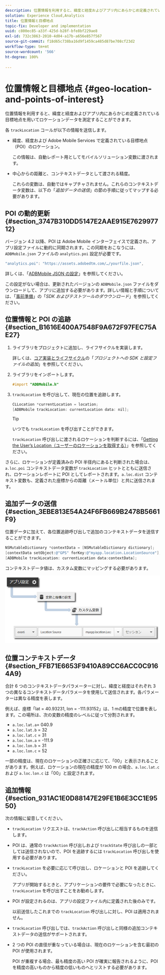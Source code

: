 ```yaml
---
description: 位置情報を利用すると、緯度と経度およびアプリ内にあらかじめ定義されている目標地点を用いてロケーションデータを測定することができます。
solution: Experience Cloud,Analytics
title: 位置情報と目標地点
topic-fix: Developer and implementation
uuid: c800ec85-a33f-425d-b28f-bfe8bf229ae8
exl-id: 732c3863-2010-4d04-a17b-a656e857f567
source-git-commit: f18d65c738ba16d9f1459ca485d87be708cf23d2
workflow-type: tm+mt
source-wordcount: '566'
ht-degree: 100%

---
```


# 位置情報と目標地点 {#geo-location-and-points-of-interest}

位置情報を利用すると、緯度と経度およびアプリ内にあらかじめ定義されている目標地点を用いてロケーションデータを測定することができます。

各 `trackLocation` コールが以下の情報を送信します。

* 緯度、経度および Adobe Mobile Services で定義されている目標地点（POI）のロケーション。

   この情報は、自動レポート用としてモバイルソリューション変数に渡されます。

* 中心からの距離と、コンテキストデータとして渡される精度。

   これらの変数は、自動ではキャプチャされません。これらのコンテキストデータ変数は、以下の「*追加データの送信*」の節の手順に従ってマップする必要があります。

## POI の動的更新 {#section_3747B310DD5147E2AAE915E762997712}

バージョン 4.2 以降、POI は Adobe Mobile インターフェイスで定義され、アプリ設定ファイルに動的に同期されます。この同期をおこなうには、`ADBMobile.json` ファイルの `analytics.poi` 設定が必要です。

```js
"analytics.poi": "https://assets.adobedtm.com/…/yourfile.json",
```

詳しくは、「[ADBMobile JSON の設定](/help/ios/configuration/json-config/json-config.md)」を参照してください。

この設定がない場合は、更新されたバージョンの `ADBMobile.json` ファイルをダウンロードして、アプリに追加する必要があります。詳しい情報と手順については、「[事前準備](/help/ios/getting-started/requirements.md)」の「*SDK およびテストツールのダウウンロード*」を参照してください。

## 位置情報と POI の追跡 {#section_B1616E400A7548F9A672F97FEC75AE27}

1. ライブラリをプロジェクトに追加し、ライフサイクルを実装します。

   詳しくは、[コア実装とライフサイクル](/help/ios/getting-started/dev-qs.md)の「*プロジェクトへの SDK と設定ファイルの追加*」を参照してください。
1. ライブラリをインポートします。

   ```objective-c
   #import "ADBMobile.h"
   ```

1. `trackLocation` を呼び出して、現在の位置を追跡します。

   ```objective-c
   CLLocation *currentLocation = location; 
   [ADBMobile trackLocation: currentLocation data: nil]; 
   ```

   >[!TIP]
   >
   >いつでも `trackLocation` を呼び出すことができます。

   `trackLocation` 呼び出しに渡されるロケーションを判断するには、「[Getting the User’s Location（ユーザーのロケーションを取得する）](https://developer.apple.com/Library/ios/documentation/UserExperience/Conceptual/LocationAwarenessPG/CoreLocation/CoreLocation.html)」を参照してください。

さらに、ロケーションが定義済みの POI 半径内にあると判断された場合は、`a.loc.poi` コンテキストデータ変数が `trackLocation` ヒットとともに送信され、ロケーションレポートに POI としてレポートされます。`a.loc.dist` コンテキスト変数も、定義された座標からの距離（メートル単位）と共に送信されます。

## 追加データの送信 {#section_3EBE813E54A24F6FB669B2478B5661F9}

位置データに加えて、各位置追跡呼び出しで追加のコンテキストデータを送信することができます。

```objective-c
NSMutableDictionary *contextData = [NSMutableDictionary dictionary]; 
[contextData setObject:@"GPS" forKey:@"myapp.location.LocationSource"]; 
[ADBMobile trackLocation: currentLocation data:contextData];
```

コンテキストデータ値は、カスタム変数にマッピングする必要があります。

![](assets/map-location-context-data.png)

## 位置コンテキストデータ {#section_FFB71E6653F9410A89CC6ACC0C9164A9}

合計 6 つのコンテキストデータパラメーターに対し、緯度と経度はそれぞれ 3 つの異なるコンテキストデータパラメータを使用して送信されます。各パラメーターは異なる精度を表します。

例えば、座標「lat = 40.93231, lon = -111.93152」は、1 mの精度で位置を表します。この場所は、次の変数の精度のレベルに従って分割されます。

* `a.loc.lat.a`= 040.9
* `a.loc.lat.b` = 32
* `a.loc.lat.c` = 31
* `a.loc.lon.a` = -111.9
* `a.loc.lon.b` = 31
* `a.loc.lon.c` = 52

一部の精度は、現在のロケーションの正確さに応じて、「00」と表示されることがあります。例えば、ロケーションの現在の精度が 100 m の場合、`a.loc.lat.c` および `a.loc.lon.c` は「00」と設定されます。

## 追加情報 {#section_931AC1E0D88147E29FE1B6E3CC1E9550}

次の情報に留意してください。

* `trackLocation` リクエストは、`trackAction` 呼び出しに相当するものを送信します。

* POI は、通常の `trackAction` 呼び出しおよび `trackState` 呼び出しの一部としては送信されないので、POI を追跡するには `trackLocation` 呼び出しを使用する必要があります。

* `trackLocation` を必要に応じて呼び出し、ロケーションと POI を追跡してください。

   アプリが開始するときと、アプリケーションの要件で必要になったときに、`trackLocation` を呼び出すことをお勧めします。

* POI が設定されるのは、アプリの設定ファイル内に定義された後のみです。

   以前送信したこれまでの `trackLocation` 呼び出しに対し、POI は適用されません。
* `trackLocation` 呼び出しでは、`trackAction` 呼び出しと同様の追加コンテキストデータの送信がサポートされます。

* 2 つの POI の直径が重なっている場合は、現在のロケーションを含む最初の POI が使用されます。

   POI が重複する場合、最も精度の高い POI が確実に報告されるように、POI を精度の高いものから精度の低いものへとリストする必要があります。
